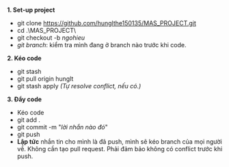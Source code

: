 **1. Set-up project**
  - git clone https://github.com/hunglthe150135/MAS_PROJECT.git
  - cd .\MAS_PROJECT\
  - git checkout -b _ngohieu_
  - _git branch_: kiểm tra mình đang ở branch nào trước khi code.

**2. Kéo code**
  - git stash
  - git pull origin hunglt
  - git stash apply _(Tự resolve conflict, nếu có.)_

**3. Đẩy code**
  - Kéo code
  - git add .
  - git commit -m "_lời nhắn nào đó_"
  - git push
  - **Lập tức** nhắn tin cho mình là đã push, mình sẽ kéo branch của mọi người về. Không cần tạo pull request. Phải đảm bảo không có conflict trước khi push.
